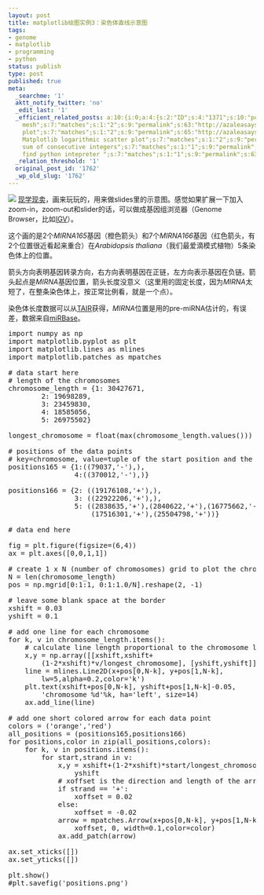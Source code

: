 ```yaml
---
layout: post
title: matplotlib绘图实例3：染色体直线示意图
tags:
- genome
- matplotlib
- programming
- python
status: publish
type: post
published: true
meta:
  _searchme: '1'
  aktt_notify_twitter: 'no'
  _edit_last: '1'
  _efficient_related_posts: a:10:{i:0;a:4:{s:2:"ID";s:4:"1371";s:10:"post_title";s:36:"matplotlib绘图实例2：color
    mesh";s:7:"matches";s:1:"2";s:9:"permalink";s:63:"http://azaleasays.com/2010/04/29/matplotlib-example-color-mesh/";}i:1;a:4:{s:2:"ID";s:4:"1374";s:10:"post_title";s:38:"matplotlib绘图实例1：scatter
    plot";s:7:"matches";s:1:"2";s:9:"permalink";s:65:"http://azaleasays.com/2010/04/28/matplotlib-example-scatter-plot/";}i:2;a:4:{s:2:"ID";s:4:"1355";s:10:"post_title";s:22:"matplotlib新手教程";s:7:"matches";s:1:"2";s:9:"permalink";s:59:"http://azaleasays.com/2010/04/27/matplotlib-beginner-guide/";}i:3;a:4:{s:2:"ID";s:3:"367";s:10:"post_title";s:12:"爱的方程";s:7:"matches";s:1:"2";s:9:"permalink";s:48:"http://azaleasays.com/2008/06/18/fomula-of-love/";}i:4;a:4:{s:2:"ID";s:3:"237";s:10:"post_title";s:42:"Python
    Matplotlib logarithmic scatter plot";s:7:"matches";s:1:"2";s:9:"permalink";s:76:"http://azaleasays.com/2008/03/04/python-matplotlib-logarithmic-scatter-plot/";}i:5;a:4:{s:2:"ID";s:2:"83";s:10:"post_title";s:33:"今天写了第一个python程序";s:7:"matches";s:1:"2";s:9:"permalink";s:54:"http://azaleasays.com/2007/09/13/first-python-program/";}i:6;a:4:{s:2:"ID";s:4:"1812";s:10:"post_title";s:35:"Maximum
    sum of consecutive integers";s:7:"matches";s:1:"1";s:9:"permalink";s:69:"http://azaleasays.com/2011/02/17/maximum-sum-of-consecutive-integers/";}i:7;a:4:{s:2:"ID";s:4:"1804";s:10:"post_title";s:32:"找钱问题--动态规划一例";s:7:"matches";s:1:"1";s:9:"permalink";s:91:"http://azaleasays.com/2011/02/16/coin-change-problem-an-application-of-dynamic-programming/";}i:8;a:4:{s:2:"ID";s:4:"1792";s:10:"post_title";s:30:"Cannot
    find python intepreter ";s:7:"matches";s:1:"1";s:9:"permalink";s:63:"http://azaleasays.com/2011/01/15/cannot-find-python-intepreter/";}i:9;a:4:{s:2:"ID";s:4:"1776";s:10:"post_title";s:42:"python判断字符串是否是回文结构";s:7:"matches";s:1:"1";s:9:"permalink";s:61:"http://azaleasays.com/2010/12/11/python-string-is-palindrome/";}}
  _relation_threshold: '1'
  original_post_id: '1762'
  _wp_old_slug: '1762'
---
```


![](https://dl.dropboxusercontent.com/u/308058/blogimages/2010/12/positions.png)
<a href="http://matplotlib.sourceforge.net/examples/api/artist_demo.html" target="_blank">现学现卖</a>，画来玩玩的，用来做slides里的示意图。感觉如果扩展一下加入zoom-in，zoom-out和slider的话，可以做成基因组浏览器（Genome Browser，比如<a href="http://www.broadinstitute.org/igv/" target="_blank">IGV</a>）。

这个画的是2个<em>MIRNA165</em>基因（橙色箭头）和7个<em>MIRNA166</em>基因（红色箭头，有2个位置很近看起来重合）在<em>Arabidopsis thaliana</em>（我们最爱滴模式植物）5条染色体上的位置。

箭头方向表明基因转录方向，右方向表明基因在正链，左方向表示基因在负链。箭头起点是<em>MIRNA</em>基因位置，箭头长度没意义（这里用的固定长度，因为<em>MIRNA</em>太短了，在整条染色体上，按正常比例看，就是一个点）。

染色体长度数据可以从<a href="http://arabidopsis.org/" target="_blank">TAIR</a>获得，<em>MIRNA</em>位置是用的pre-miRNA估计的，有误差，数据来自<a href="http://www.mirbase.org/" target="_blank">miRBase</a>。

<pre>import numpy as np
import matplotlib.pyplot as plt
import matplotlib.lines as mlines
import matplotlib.patches as mpatches

# data start here
# length of the chromosomes
chromosome_length = {1: 30427671,
        2: 19698289,
        3: 23459830,
        4: 18585056,
        5: 26975502}

longest_chromosome = float(max(chromosome_length.values()))

# positions of the data points
# key=chromosome, value=tuple of the start position and the strand
positions165 = {1:((79037,'-'),),
                4:((370012,'-'),)}

positions166 = {2: ((19176108,'+'),),
                3: ((22922206,'+'),),
                5: ((2838635,'+'),(2840622,'+'),(16775662,'-'),
                    (17516301,'+'),(25504798,'+'))}

# data end here

fig = plt.figure(figsize=(6,4))
ax = plt.axes([0,0,1,1])

# create 1 x N (number of chromosomes) grid to plot the chromosomes
N = len(chromosome_length)
pos = np.mgrid[0:1:1, 0:1:1.0/N].reshape(2, -1)

# leave some blank space at the border
xshift = 0.03
yshift = 0.1

# add one line for each chromosome
for k, v in chromosome_length.items():
    # calculate line length proportional to the chromosome length
    x,y = np.array([[xshift,xshift+ 
        (1-2*xshift)*v/longest_chromosome], [yshift,yshift]])
    line = mlines.Line2D(x+pos[0,N-k], y+pos[1,N-k], 
        lw=5,alpha=0.2,color='k')
    plt.text(xshift+pos[0,N-k], yshift+pos[1,N-k]-0.05, 
        'chromosome %d'%k, ha='left', size=14)
    ax.add_line(line)

# add one short colored arrow for each data point
colors = ('orange','red')
all_positions = (positions165,positions166)
for positions,color in zip(all_positions,colors):
    for k, v in positions.items():
        for start,strand in v:
            x,y = xshift+(1-2*xshift)*start/longest_chromosome, 
                yshift
            # xoffset is the direction and length of the arrow
            if strand == '+':
                xoffset = 0.02
            else:
                xoffset = -0.02
            arrow = mpatches.Arrow(x+pos[0,N-k], y+pos[1,N-k], 
                xoffset, 0, width=0.1,color=color)
            ax.add_patch(arrow)

ax.set_xticks([])
ax.set_yticks([])

plt.show()
#plt.savefig('positions.png')</pre>